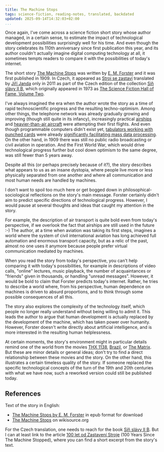```yaml
---
title: The Machine Stops
tags: science-fiction, reading-notes, translated, backdated
updated: 2025-09-14T14:32:03+02:00
...
```


Once again, I've come across a science fiction short story whose author
managed, in a certain sense, to estimate the impact of technological
development possibilities surprisingly well for his time. And even though the
story celebrates its 110th anniversary since first publication this year, and
its author couldn't actually imagine digital computing technology at all, it
sometimes tempts readers to compare it with the possibilities of today's
internet.

<!--more-->

The short story
[The Machine Stops](https://en.wikipedia.org/wiki/The_Machine_Stops) was
written by [E. M.  Forster](https://en.wikipedia.org/wiki/E._M._Forster) and it
was first published in 1909. In Czech, it appeared as [Stroj se
zastaví](https://www.databazeknih.cz/povidky/stroj-se-zastavi-12077) translated
by [Jiří Janda](https://www.databazeknih.cz/prekladatele/jiri-janda-1692) only
in 2011 as part of the Czech edition of the collection [Síň slávy II
B](https://www.legie.info/kniha/13291-ben-bova-sin-slavy-mistru-sf-ii-b), which
originally appeared in 1973 as [The Science Fiction Hall of Fame, Volume
Two](https://en.wikipedia.org/wiki/The_Science_Fiction_Hall_of_Fame,_Volume_Two).

I've always imagined the era when the author wrote the story as a time of rapid
technoscientific progress and the resulting techno-optimism. Among other
things, the telephone network was already gradually growing and improving
(though still quite in its infancy), increasingly practical
[airships](https://en.wikipedia.org/wiki/Airship#Early_20th_century)
and [heavier-than-air
aircraft](https://en.wikipedia.org/wiki/Wright_brothers#Adding_power) were
attempting their first flights. And even though programmable computers didn't
exist yet, [tabulators working with punched
cards](https://en.wikipedia.org/wiki/Tabulating_machine) were already
[significantly facilitating mass data
processing](https://en.wikipedia.org/wiki/1890_United_States_census#Methodology).
On the other hand, in 1909 there was still no public radio broadcasting or
civil aviation in operation. And the First World War, which would drive
technological progress further but cool down optimism to the same degree, was
still fewer than 5 years away.

Despite all this (or perhaps precisely because of it?), the story describes
what appears to us as an insane dystopia, where people live more or less
physically separated from one another and where all communication and most
human needs are handled by machines.

I don't want to spoil too much here or get bogged down in
philosophical-sociological reflections on the story's main message. Forster
certainly didn't aim to predict specific directions of technological progress.
However, I would pause at several thoughts and ideas that caught my attention
in the story.

For example, the description of air transport is quite bold even from today's
perspective, if we overlook the fact that airships are still used in the future
:-) The author, at a time when aviation was taking its first steps, imagines a
world where the system of civil international aviation has long achieved full
automation and enormous transport capacity, but as a relic of the past, almost
no one uses it anymore because people prefer virtual communication mediated by
machines.

When you read the story from today's perspective, you can't help comparing it
with today's possibilities, for example in descriptions of video calls,
"online" lectures, music playback, the number of acquaintances or "friends"
given in thousands, or handling "unread messages". However, it would be bold to
claim that Forster predicts today's internet. Rather, he tries to describe a
world where, from his perspective, human dependence on machines is driven to
absurd proportions, and to think through some possible consequences of all
this.

The story also explores the complexity of the technology itself, which people
no longer really understand without being willing to admit it. This leads the
author to argue that human development is actually replaced by the development
of the machine, which has taken power over humanity. However, Forster doesn't
write directly about artificial intelligence, and is more interested in the
resulting human helplessness.

At certain moments, the story's environment might in particular details remind
one of the world from the movies
[THX 1138](https://en.wikipedia.org/wiki/THX_1138),
[Brazil](https://en.wikipedia.org/wiki/Brazil_(1985_film)), or
[The Matrix](https://en.wikipedia.org/wiki/The_Matrix). But these are minor
details or general ideas; don't try to find a direct relationship between these
movies and the story. On the other hand, this illustrates a certain timeless
quality of the story. If someone replaced the specific technological concepts
of the turn of the 19th and 20th centuries with what we have now, such a
reworked version could still be published today.

## References

Text of the story in English:

* [The Machine Stops by E. M. Forster](http://www.feedbooks.com/book/2073/the-machine-stops)
  in epub format for download
* [The Machine Stops](https://en.wikisource.org/wiki/The_Machine_Stops)
  on wikisource.org

For the Czech translation, one needs to reach for the book [Síň slávy II
B](https://www.legie.info/kniha/13291-ben-bova-sin-slavy-mistru-sf-ii-b).
But I can at least link to the article [100 let od Zastavení
Stroje](https://clanky.rvp.cz/clanek/s/Z/10857/100-LET-OD-ZASTAVENI-STROJE.html/)
(100 Years Since The Machine Stopped), where you can find a short excerpt from
the story's text.
